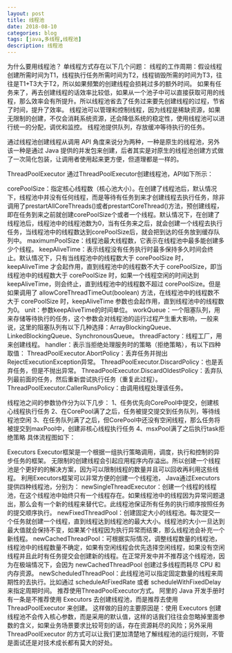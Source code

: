 ```yaml
---
layout: post
title: 线程池
date: 2018-08-10
categories: blog
tags: [java,多线程,线程池]
description: 线程池
---
```


为什么要用线程池？
单线程方式存在以下几个问题：
线程的工作周期：假设线程创建所需时间为T1，线程执行任务所需时间为T2，线程销毁所需的时间为T3，往往是T1+T3大于T2，所以如果频繁的创建线程会损耗过多的额外时间。
如果有任务来了，再去创建线程的话效率比较低，如果从一个池子中可以直接获取可用的线程，那么效率会有所提升。所以线程池省去了任务过来要先创建线程的过程，节省了时间，提升了效率。
线程池可以管理和控制线程，因为线程是稀缺资源，如果无限制的创建，不仅会消耗系统资源，还会降低系统的稳定性，使用线程池可以进行统一的分配，调优和监控。
线程池提供队列，存放缓冲等待执行的任务。

通过线程池创建线程从调用 API 角度来说分为两种，一种是原生的线程池，另外该一种是通过 Java 提供的并发包来创建，后者其实是对原生的线程池创建方式做了一次简化包装，让调用者使用起来更方便，但道理都是一样的。

ThreadPoolExecutor
通过ThreadPoolExecutor创建线程池，API如下所示：

corePoolSize：指定核心线程数（核心池大小）。在创建了线程池后，默认情况下，线程池中并没有任何线程，而是等待有任务到来才创建线程去执行任务，除非调用了prestartAllCoreThreads()或者prestartCoreThread()方法，预创建线程，即在任务到来之前就创建corePoolSize个或者一个线程。默认情况下，在创建了线程池后，线程池中的线程池数为0，当有任务来之后，就会创建一个线程去执行任务，当线程池中的线程数达到corePoolSize后，就会把到达的任务放到缓存队列中。
maximumPoolSize：线程池最大线程数，它表示在线程池中最多能创建多少个线程。
keepAliveTime：表示线程没有任务执行时最多保持多久时间会终止。默认情况下，只有当线程池中的线程数大于 corePoolSize 时，keepAliveTime 才会起作用，直到线程池中的线程数不大于 corePoolSize，即当线程池中的线程数大于 corePoolSize 时，如果一个线程空闲的时间达到 keepAliveTime，则会终止，直到线程池中的线程数不超过 corePoolSize。但是如果调用了 allowCoreThreadTimeOut(boolean) 方法，在线程池中的线程数不大于 corePoolSize 时，keepAliveTime 参数也会起作用，直到线程池中的线程数为0。
unit：参数keepAliveTime的时间单位。
workQueue：一个阻塞队列，用来存储等待执行的任务，这个参数会对线程池的运行过程产生重大影响，一般来说，这里的阻塞队列有以下几种选择：ArrayBlockingQueue、LinkedBlockingQueue、SynchronousQueue。
threadFactory：线程工厂，用来创建线程。
handler：表示当拒绝处理服务时的策略（拒绝策略），有以下四种取值：
ThreadPoolExecutor.AbortPolicy：丢弃任务并抛出RejectExecutionException异常。
ThreadPoolExecutor.DiscardPolicy：也是丢弃任务，但是不抛出异常。
ThreadPoolExecutor.DiscardOldestPolicy：丢弃队列最前面的任务，然后重新尝试执行任务（重复此过程）。
ThreadPoolExecutor.CallerRunsPolicy：由调用线程处理该任务。

线程池之间的参数协作分为以下几步：
1、任务优先向CorePool中提交，创建核心线程执行任务
2、在CorePool满了之后，任务被提交提交到任务队列，等待线程池空闲
3、在任务队列满了之后，但CorePool中还没有空闲线程，那么任务将被提交到maxPool中，创建非核心线程执行任务
4、msxPool满了之后执行task拒绝策略
具体流程图如下：

Executors
Executor框架是一个根据一组执行策略调用，调度，执行和控制的异步任务的框架。
无限制的创建线程会引起应用程序内存溢出。所以创建一个线程池是个更好的的解决方案，因为可以限制线程的数量并且可以回收再利用这些线程。
利用Executors框架可以非常方便的创建一个线程池，
Java通过Executors提供四种线程池，分别为：
newSingleThreadExecutor：创建一个线程的线程池，在这个线程池中始终只有一个线程存在。如果线程池中的线程因为异常问题退出，那么会有一个新的线程来替代它。此线程池保证所有任务的执行顺序按照任务的提交顺序执行。
newFixedThreadPool：创建固定大小的线程池。每次提交一个任务就创建一个线程，直到线程达到线程池的最大大小。线程池的大小一旦达到最大值就会保持不变，如果某个线程因为执行异常而结束，那么线程池会补充一个新线程。
newCachedThreadPool：可根据实际情况，调整线程数量的线程池，线程池中的线程数量不确定，如果有空闲线程会优先选择空闲线程，如果没有空闲线程并且此时有任务提交会创建新的线程。在正常开发中并不推荐这个线程池，因为在极端情况下，会因为 newCachedThreadPool 创建过多线程而耗尽 CPU 和内存资源。
newScheduledThreadPool：此线程池可以指定固定数量的线程来周期性的去执行。比如通过 scheduleAtFixedRate 或者 scheduleWithFixedDelay 来指定周期时间。
推荐使用ThreadPoolExecutor方式。
阿里的 Java 开发手册时有一条是不推荐使用 Executors 去创建线程池，而是推荐去使用 ThreadPoolExecutor 来创建。
这样做的目的主要原因是：使用 Executors 创建线程池不会传入核心参数，而是采用的默认值，这样的话我们往往会忽略掉里面参数的含义，如果业务场景要求比较苛刻的话，存在资源耗尽的风险；另外采用 ThreadPoolExecutor 的方式可以让我们更加清楚地了解线程池的运行规则，不管是面试还是对技术成长都有莫大的好处。












